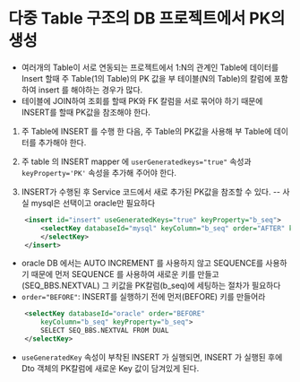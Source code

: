 # 다중 Table 구조의 DB 프로젝트에서 PK의 생성
- 여러개의 Table이 서로 연동되는 프로젝트에서 1:N의 관계인 Table에 데이터를 Insert 할때 주 Table(1의 Table)의 PK 값을 부 테이블(N의 Table)의 칼럼에 포함하여 insert 를 해야하는 경우가 많다.
- 테이블에 JOIN하여 조회를 할때 PK와 FK 칼럼을 서로 묶어야 하기 때문에 INSERT를 할때 PK값을 참조해야 한다.
1. 주 Table에 INSERT 를 수행 한 다음, 주 Table의 PK값을 사용해 부 Table에 데이터를 추가해야 한다.

2. 주 table 의 INSERT mapper 에 `userGeneratedkeys="true"` 속성과 `keyProperty='PK'` 속성을 추가해 주어야 한다.
3. INSERT가 수행된 후 Service 코드에서 새로 추가된 PK값을 참조할 수 있다.
-- 사실 mysql은 선택이고 oracle만 필요하다
```xml
	<insert id="insert" useGeneratedKeys="true" keyProperty="b_seq">
		<selectKey databaseId="mysql" keyColumn="b_seq" order="AFTER" keyProperty="b_seq">		
		</selectKey>
	</insert>

```


- oracle DB 에서는 AUTO INCREMENT 를 사용하지 않고
SEQUENCE를 사용하기 때문에 먼저 SEQUENCE 를 사용하여 새로운 키를 만들고 (SEQ_BBS.NEXTVAL) 그 키값을 PK칼럼(b_seq)에 세팅하는 절차가 필요하다
- `order="BEFORE"`: INSERT를 실행하기 전에 먼저(BEFORE) 키를 만들어라 
```xml
	<selectKey databaseId="oracle" order="BEFORE"
		keyColumn="b_seq" keyProperty="b_seq">
		SELECT SEQ_BBS.NEXTVAL FROM DUAL
	</selectKey>

```


- `useGeneratedKey` 속성이 부착된 INSERT 가 실행되면, INSERT 가 실행된 후에 Dto 객체의 PK칼럼에 새로운 Key 값이 담겨있게 된다.



